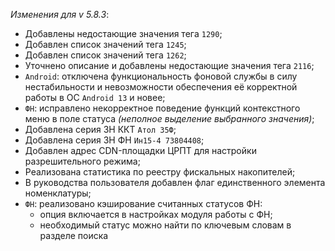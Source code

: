 _Изменения для v 5.8.3_:
- Добавлены недостающие значения тега `1290`;
- Добавлен список значений тега `1245`;
- Добавлен список значений тега `1262`;
- Уточнено описание и добавлены недостающие значения тега `2116`;
- `Android`: отключена функциональность фоновой службы в силу нестабильности и невозможности обеспечения её корректной работы в ОС `Android 13` и новее;
- `ФН`: исправлено некорректное поведение функций контекстного меню в поле статуса *(неполное выделение выбранного значения)*;
- Добавлена серия ЗН ККТ `Атол 35Ф`;
- Добавлена серия ЗН ФН `Ин15-4 73804408`;
- Добавлен адрес CDN-площадки ЦРПТ для настройки разрешительного режима;
- Реализована статистика по реестру фискальных накопителей;
- В руководства пользователя добавлен флаг единственного элемента номенклатуры;
- `ФН`: реализовано кэширование считанных статусов ФН:
    - опция включается в настройках модуля работы с ФН;
    - необходимый статус можно найти по ключевым словам в разделе поиска

